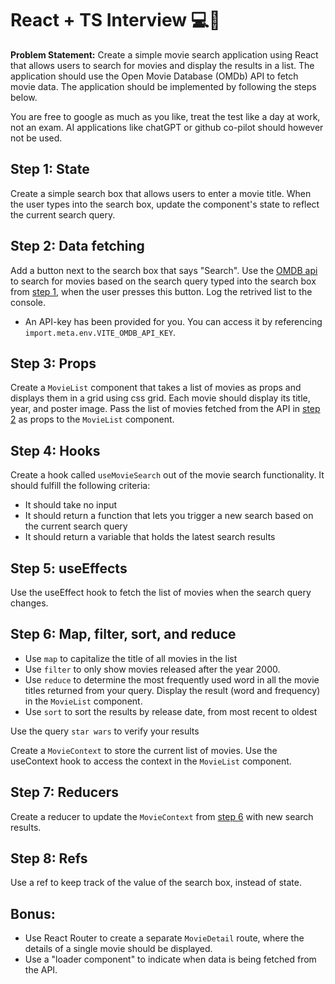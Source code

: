 # React + TS Interview 💻🎤

**Problem Statement:**
Create a simple movie search application using React that allows users to search for movies and display the results in a list. The application should use the Open Movie Database (OMDb) API to fetch movie data. The application should be implemented by following the steps below.

You are free to google as much as you like, treat the test like a day at work, not an exam. AI applications like chatGPT or github co-pilot should however not be used.

## Step 1: State

Create a simple search box that allows users to enter a movie title. When the user types into the search box, update the component's state to reflect the current search query.

## Step 2: Data fetching

Add a button next to the search box that says "Search". Use the [OMDB api](https://www.omdbapi.com/) to search for movies based on the search query typed into the search box from [step 1](#step-1-state), when the user presses this button. Log the retrived list to the console.

- An API-key has been provided for you. You can access it by referencing `import.meta.env.VITE_OMDB_API_KEY`.

## Step 3: Props

Create a `MovieList` component that takes a list of movies as props and displays them in a grid using css grid. Each movie should display its title, year, and poster image. Pass the list of movies fetched from the API in [step 2](#step-2-data-fetching) as props to the `MovieList` component.

## Step 4: Hooks

Create a hook called `useMovieSearch` out of the movie search functionality. It should fulfill the following criteria:

- It should take no input
- It should return a function that lets you trigger a new search based on the current search query
- It should return a variable that holds the latest search results

## Step 5: useEffects

Use the useEffect hook to fetch the list of movies when the search query changes.

## Step 6: Map, filter, sort, and reduce

- Use `map` to capitalize the title of all movies in the list
- Use `filter` to only show movies released after the year 2000.
- Use `reduce` to determine the most frequently used word in all the movie titles returned from your query. Display the result (word and frequency) in the `MovieList` component.
- Use `sort` to sort the results by release date, from most recent to oldest

Use the query `star wars` to verify your results

Create a `MovieContext` to store the current list of movies. Use the useContext hook to access the context in the `MovieList` component.

## Step 7: Reducers

Create a reducer to update the `MovieContext` from [step 6](#step-6-context) with new search results.

## Step 8: Refs

Use a ref to keep track of the value of the search box, instead of state.

## Bonus:

- Use React Router to create a separate `MovieDetail` route, where the details of a single movie should be displayed.
- Use a "loader component" to indicate when data is being fetched from the API.
